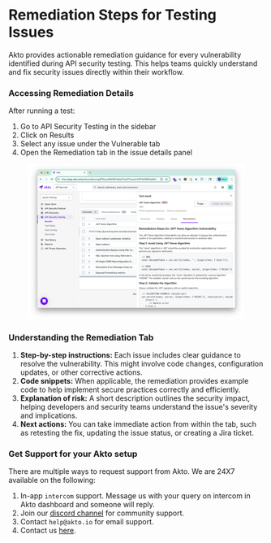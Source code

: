 # Remediation Steps for Testing Issues

Akto provides actionable remediation guidance for every vulnerability identified during API security testing. This helps teams quickly understand and fix security issues directly within their workflow.

### Accessing Remediation Details

After running a test:

1. Go to API Security Testing in the sidebar
2. Click on Results
3. Select any issue under the Vulnerable tab
4. Open the Remediation tab in the issue details panel

<figure><img src="../../.gitbook/assets/image (1) (1) (1).png" alt=""><figcaption></figcaption></figure>

### Understanding the Remediation Tab

1. **Step-by-step instructions:** Each issue includes clear guidance to resolve the vulnerability. This might involve code changes, configuration updates, or other corrective actions.
2. **Code snippets:** When applicable, the remediation provides example code to help implement secure practices correctly and efficiently.
3. **Explanation of risk:** A short description outlines the security impact, helping developers and security teams understand the issue's severity and implications.
4. **Next actions:** You can take immediate action from within the tab, such as retesting the fix, updating the issue status, or creating a Jira ticket.

### Get Support for your Akto setup

There are multiple ways to request support from Akto. We are 24X7 available on the following:

1. In-app `intercom` support. Message us with your query on intercom in Akto dashboard and someone will reply.
2. Join our [discord channel](https://www.akto.io/community) for community support.
3. Contact `help@akto.io` for email support.
4. Contact us [here](https://www.akto.io/contact-us).
